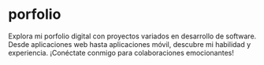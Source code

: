 # porfolio
Explora mi porfolio digital con proyectos variados en desarrollo de software. Desde aplicaciones web hasta aplicaciones móvil, descubre mi habilidad y experiencia. ¡Conéctate conmigo para colaboraciones emocionantes!
